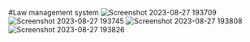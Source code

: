 #Law management system
![Screenshot 2023-08-27 193709](https://github.com/idiotic-jk/law-management-system/assets/120502125/308dc95b-a2da-41c9-b364-e155b38be9bf)
![Screenshot 2023-08-27 193745](https://github.com/idiotic-jk/law-management-system/assets/120502125/2f5f724c-5b13-4d88-94c2-951de8281617)
![Screenshot 2023-08-27 193808](https://github.com/idiotic-jk/law-management-system/assets/120502125/2be45e0f-9f2d-4fe4-a4cc-2eb2f27610df)
![Screenshot 2023-08-27 193826](https://github.com/idiotic-jk/law-management-system/assets/120502125/887f9487-8843-47ef-aac4-40ba8ff1d034)


